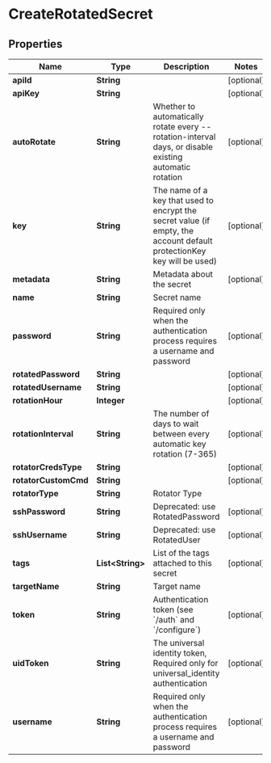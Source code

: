 

# CreateRotatedSecret

## Properties

Name | Type | Description | Notes
------------ | ------------- | ------------- | -------------
**apiId** | **String** |  |  [optional]
**apiKey** | **String** |  |  [optional]
**autoRotate** | **String** | Whether to automatically rotate every --rotation-interval days, or disable existing automatic rotation |  [optional]
**key** | **String** | The name of a key that used to encrypt the secret value (if empty, the account default protectionKey key will be used) |  [optional]
**metadata** | **String** | Metadata about the secret |  [optional]
**name** | **String** | Secret name | 
**password** | **String** | Required only when the authentication process requires a username and password |  [optional]
**rotatedPassword** | **String** |  |  [optional]
**rotatedUsername** | **String** |  |  [optional]
**rotationHour** | **Integer** |  |  [optional]
**rotationInterval** | **String** | The number of days to wait between every automatic key rotation (7-365) |  [optional]
**rotatorCredsType** | **String** |  |  [optional]
**rotatorCustomCmd** | **String** |  |  [optional]
**rotatorType** | **String** | Rotator Type | 
**sshPassword** | **String** | Deprecated: use RotatedPassword |  [optional]
**sshUsername** | **String** | Deprecated: use RotatedUser |  [optional]
**tags** | **List&lt;String&gt;** | List of the tags attached to this secret |  [optional]
**targetName** | **String** | Target name | 
**token** | **String** | Authentication token (see &#x60;/auth&#x60; and &#x60;/configure&#x60;) |  [optional]
**uidToken** | **String** | The universal identity token, Required only for universal_identity authentication |  [optional]
**username** | **String** | Required only when the authentication process requires a username and password |  [optional]



